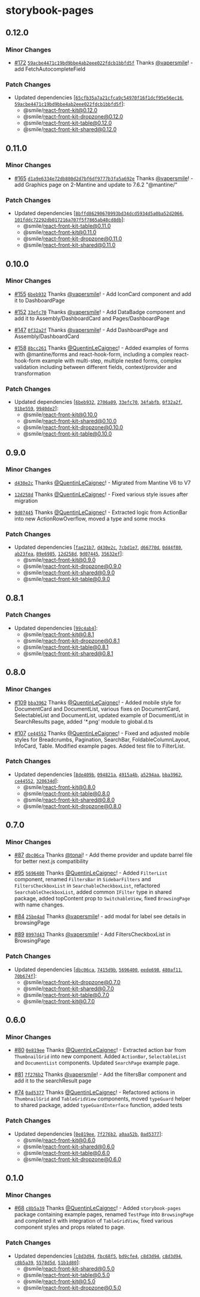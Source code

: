 # storybook-pages

## 0.12.0

### Minor Changes

- [#172](https://github.com/Smile-SA/react-front-kit/pull/172) [`59acbe4471c19bd9bbe4ab2eee022fdcb1bbfd5f`](https://github.com/Smile-SA/react-front-kit/commit/59acbe4471c19bd9bbe4ab2eee022fdcb1bbfd5f) Thanks [@vapersmile](https://github.com/vapersmile)! - add FetchAutocompleteField

### Patch Changes

- Updated dependencies [[`65cfb35a7a21cfca9c54970f16f1dcf95e56ec16`](https://github.com/Smile-SA/react-front-kit/commit/65cfb35a7a21cfca9c54970f16f1dcf95e56ec16), [`59acbe4471c19bd9bbe4ab2eee022fdcb1bbfd5f`](https://github.com/Smile-SA/react-front-kit/commit/59acbe4471c19bd9bbe4ab2eee022fdcb1bbfd5f)]:
  - @smile/react-front-kit@0.12.0
  - @smile/react-front-kit-dropzone@0.12.0
  - @smile/react-front-kit-table@0.12.0
  - @smile/react-front-kit-shared@0.12.0

## 0.11.0

### Minor Changes

- [#165](https://github.com/Smile-SA/react-front-kit/pull/165) [`d1a9e6334e72db880d2d7bf6df9777b3fa5a692e`](https://github.com/Smile-SA/react-front-kit/commit/d1a9e6334e72db880d2d7bf6df9777b3fa5a692e) Thanks [@vapersmile](https://github.com/vapersmile)! - add Graphics page on 2-Mantine and update to 7.6.2 "@mantine/"

### Patch Changes

- Updated dependencies [[`8bffd86290670993bd34dcd5934d5a0ba52d2066`](https://github.com/Smile-SA/react-front-kit/commit/8bffd86290670993bd34dcd5934d5a0ba52d2066), [`101fddc72292db017216a707f5f7865ab48cd8db`](https://github.com/Smile-SA/react-front-kit/commit/101fddc72292db017216a707f5f7865ab48cd8db)]:
  - @smile/react-front-kit-table@0.11.0
  - @smile/react-front-kit@0.11.0
  - @smile/react-front-kit-dropzone@0.11.0
  - @smile/react-front-kit-shared@0.11.0

## 0.10.0

### Minor Changes

- [#155](https://github.com/Smile-SA/react-front-kit/pull/155) [`6beb932`](https://github.com/Smile-SA/react-front-kit/commit/6beb932fae8deded5b78cceaf26f77154d45a3da) Thanks [@vapersmile](https://github.com/vapersmile)! - Add IconCard component and add it to DashboardPage

- [#152](https://github.com/Smile-SA/react-front-kit/pull/152) [`33efc70`](https://github.com/Smile-SA/react-front-kit/commit/33efc7074426a9d0a5221fb2ce3b8ebabbf46547) Thanks [@vapersmile](https://github.com/vapersmile)! - Add DataBadge component and add it to Assembly/DashboardCard and Pages/DashboardPage

- [#147](https://github.com/Smile-SA/react-front-kit/pull/147) [`0f32a2f`](https://github.com/Smile-SA/react-front-kit/commit/0f32a2ffb47c0042974346471e3f96cd4462ee05) Thanks [@vapersmile](https://github.com/vapersmile)! - Add DashboardPage and Assembly/DashboardCard

- [#158](https://github.com/Smile-SA/react-front-kit/pull/158) [`8bcc261`](https://github.com/Smile-SA/react-front-kit/commit/8bcc261ddd3c0847a9946c356615f1b3ecd16281) Thanks [@QuentinLeCaignec](https://github.com/QuentinLeCaignec)! - Added examples of forms with @mantine/forms and react-hook-form, including a complex react-hook-form example with multi-step, multiple nested forms, complex validation including between different fields, context/provider and transformation

### Patch Changes

- Updated dependencies [[`6beb932`](https://github.com/Smile-SA/react-front-kit/commit/6beb932fae8deded5b78cceaf26f77154d45a3da), [`2706a09`](https://github.com/Smile-SA/react-front-kit/commit/2706a097fd86b072cf21d12fe2a97427883671cf), [`33efc70`](https://github.com/Smile-SA/react-front-kit/commit/33efc7074426a9d0a5221fb2ce3b8ebabbf46547), [`34fabfb`](https://github.com/Smile-SA/react-front-kit/commit/34fabfbd1a2c048c39adc567548a3ee7e85074ee), [`0f32a2f`](https://github.com/Smile-SA/react-front-kit/commit/0f32a2ffb47c0042974346471e3f96cd4462ee05), [`91be559`](https://github.com/Smile-SA/react-front-kit/commit/91be5598ba5847cdde5e7965dc7b4799c98bfceb), [`9940de2`](https://github.com/Smile-SA/react-front-kit/commit/9940de2478564193a408d7484ece220d81176c50)]:
  - @smile/react-front-kit@0.10.0
  - @smile/react-front-kit-shared@0.10.0
  - @smile/react-front-kit-dropzone@0.10.0
  - @smile/react-front-kit-table@0.10.0

## 0.9.0

### Minor Changes

- [`d430e2c`](https://github.com/Smile-SA/react-front-kit/commit/d430e2cbcd26871c4db0c53f92a4e4baa6af839c) Thanks [@QuentinLeCaignec](https://github.com/QuentinLeCaignec)! - Migrated from Mantine V6 to V7

- [`12d258d`](https://github.com/Smile-SA/react-front-kit/commit/12d258df37cefbbb0dbcd804abd61be23131e4f9) Thanks [@QuentinLeCaignec](https://github.com/QuentinLeCaignec)! - Fixed various style issues after migration

- [`9d07445`](https://github.com/Smile-SA/react-front-kit/commit/9d074450e9ae0096e9e263b6a2a4be8e8627a54b) Thanks [@QuentinLeCaignec](https://github.com/QuentinLeCaignec)! - Extracted logic from ActionBar into new ActionRowOverflow, moved a type and some mocks

### Patch Changes

- Updated dependencies [[`fae21b7`](https://github.com/Smile-SA/react-front-kit/commit/fae21b718216948b26858c15dce7ac4570c62128), [`d430e2c`](https://github.com/Smile-SA/react-front-kit/commit/d430e2cbcd26871c4db0c53f92a4e4baa6af839c), [`7cbd1e7`](https://github.com/Smile-SA/react-front-kit/commit/7cbd1e7befa1a0703ba3ac4cc0213c331716e824), [`d66770d`](https://github.com/Smile-SA/react-front-kit/commit/d66770dd7a2bb033232907a7a889bef40aeff99a), [`0d44f80`](https://github.com/Smile-SA/react-front-kit/commit/0d44f8035b133fd8f4caa23363bd0631d325dd9a), [`ab23fea`](https://github.com/Smile-SA/react-front-kit/commit/ab23fea931d081e22e411aa27da5fb3f548f8f0d), [`89e6985`](https://github.com/Smile-SA/react-front-kit/commit/89e6985997a82cf952b5966b8303678bfdd7b6fc), [`12d258d`](https://github.com/Smile-SA/react-front-kit/commit/12d258df37cefbbb0dbcd804abd61be23131e4f9), [`9d07445`](https://github.com/Smile-SA/react-front-kit/commit/9d074450e9ae0096e9e263b6a2a4be8e8627a54b), [`35632ef`](https://github.com/Smile-SA/react-front-kit/commit/35632efe8e25687a17f555b85feb27ad62fa7382)]:
  - @smile/react-front-kit@0.9.0
  - @smile/react-front-kit-dropzone@0.9.0
  - @smile/react-front-kit-shared@0.9.0
  - @smile/react-front-kit-table@0.9.0

## 0.8.1

### Patch Changes

- Updated dependencies [[`99c4ab4`](https://github.com/Smile-SA/react-front-kit/commit/99c4ab4617b011cfb0a3231f8c29a9e3da0d3d1e)]:
  - @smile/react-front-kit@0.8.1
  - @smile/react-front-kit-dropzone@0.8.1
  - @smile/react-front-kit-table@0.8.1
  - @smile/react-front-kit-shared@0.8.1

## 0.8.0

### Minor Changes

- [#109](https://github.com/Smile-SA/react-front-kit/pull/109) [`bba3962`](https://github.com/Smile-SA/react-front-kit/commit/bba3962ddadb0e5a41b32259536899a7677c4b27) Thanks [@QuentinLeCaignec](https://github.com/QuentinLeCaignec)! - Added mobile style for DocumentCard and DocumentList, various fixes on DocumentCard, SelectableList and DocumentList, updated example of DocumentList in SearchResults page, added '\*.png' module to global.d.ts

- [#107](https://github.com/Smile-SA/react-front-kit/pull/107) [`ce44552`](https://github.com/Smile-SA/react-front-kit/commit/ce44552ca95bdc7b18934a0ea222af63a72e2f79) Thanks [@QuentinLeCaignec](https://github.com/QuentinLeCaignec)! - Fixed and adjusted mobile styles for Breadcrumbs, Pagination, SearchBar, FoldableColumnLayout, InfoCard, Table. Modified example pages. Added test file to FilterList.

### Patch Changes

- Updated dependencies [[`8de409b`](https://github.com/Smile-SA/react-front-kit/commit/8de409beb7b786671121911ec2a2d015bec23038), [`094821a`](https://github.com/Smile-SA/react-front-kit/commit/094821a12e813d1b554d2df4a26c7a66d523ed69), [`4915a4b`](https://github.com/Smile-SA/react-front-kit/commit/4915a4bfc8c6fdf23116fbb578d3550868ecb0f8), [`a5294aa`](https://github.com/Smile-SA/react-front-kit/commit/a5294aa59a52282465e91f92893393f4d63544ff), [`bba3962`](https://github.com/Smile-SA/react-front-kit/commit/bba3962ddadb0e5a41b32259536899a7677c4b27), [`ce44552`](https://github.com/Smile-SA/react-front-kit/commit/ce44552ca95bdc7b18934a0ea222af63a72e2f79), [`320634d`](https://github.com/Smile-SA/react-front-kit/commit/320634d7ec2048a328cfda1dbcff5d1b70a32563)]:
  - @smile/react-front-kit@0.8.0
  - @smile/react-front-kit-table@0.8.0
  - @smile/react-front-kit-shared@0.8.0
  - @smile/react-front-kit-dropzone@0.8.0

## 0.7.0

### Minor Changes

- [#87](https://github.com/Smile-SA/react-front-kit/pull/87) [`dbc06ca`](https://github.com/Smile-SA/react-front-kit/commit/dbc06ca55961b69663ab7fdc02609c6525ae361d) Thanks [@tonai](https://github.com/tonai)! - Add theme provider and update barrel file for better next.js compatibility

- [#95](https://github.com/Smile-SA/react-front-kit/pull/95) [`5696400`](https://github.com/Smile-SA/react-front-kit/commit/5696400e6f703da52db5f7199b50f8251fa76726) Thanks [@QuentinLeCaignec](https://github.com/QuentinLeCaignec)! - Added `FilterList` component, renamed `FiltersBar` in `SidebarFilters`
  and `FiltersCheckboxList` in `SearchableCheckboxList`,
  refactored `SearchableCheckboxList`, added common `IFilter` type in shared
  package, added topContent prop to `SwitchableView`, fixed `BrowsingPage` with
  name changes.

- [#84](https://github.com/Smile-SA/react-front-kit/pull/84) [`25be4ad`](https://github.com/Smile-SA/react-front-kit/commit/25be4adff210302259a18d52909a623e20397f87) Thanks [@vapersmile](https://github.com/vapersmile)! - add modal for label see details in browsingPage

- [#89](https://github.com/Smile-SA/react-front-kit/pull/89) [`8997d43`](https://github.com/Smile-SA/react-front-kit/commit/8997d4319744b8c7bebdb622d44e609964e1c37c) Thanks [@vapersmile](https://github.com/vapersmile)! - Add FiltersCheckboxList in BrowsingPage

### Patch Changes

- Updated dependencies [[`dbc06ca`](https://github.com/Smile-SA/react-front-kit/commit/dbc06ca55961b69663ab7fdc02609c6525ae361d), [`7415d9b`](https://github.com/Smile-SA/react-front-kit/commit/7415d9b9d119abfc850dda2ab6fa94845e72aee6), [`5696400`](https://github.com/Smile-SA/react-front-kit/commit/5696400e6f703da52db5f7199b50f8251fa76726), [`eede698`](https://github.com/Smile-SA/react-front-kit/commit/eede698ce172e20eb1de4c70e3d59b7510afb9df), [`480af11`](https://github.com/Smile-SA/react-front-kit/commit/480af1122b41e28d938bd665c1aa998272c99d9a), [`70b674f`](https://github.com/Smile-SA/react-front-kit/commit/70b674f3513b4bf996e8f83a46c8a132ca3712ac)]:
  - @smile/react-front-kit-dropzone@0.7.0
  - @smile/react-front-kit-shared@0.7.0
  - @smile/react-front-kit-table@0.7.0
  - @smile/react-front-kit@0.7.0

## 0.6.0

### Minor Changes

- [#80](https://github.com/Smile-SA/react-front-kit/pull/80) [`0e819ee`](https://github.com/Smile-SA/react-front-kit/commit/0e819eebaa3b8feeb9ce1d1ae1ac37358c383d2e) Thanks [@QuentinLeCaignec](https://github.com/QuentinLeCaignec)! - Extracted action bar from `ThumbnailGrid` into new component.
  Added `ActionBar`, `SelectableList` and `DocumentList` components.
  Updated `SearchPage` example page.

- [#81](https://github.com/Smile-SA/react-front-kit/pull/81) [`7f276b2`](https://github.com/Smile-SA/react-front-kit/commit/7f276b27e9c2ca2b746ad0f39deaee49cbf8bb90) Thanks [@vapersmile](https://github.com/vapersmile)! - Add the filtersBar component and add it to the searchResult page

- [#74](https://github.com/Smile-SA/react-front-kit/pull/74) [`0ad5377`](https://github.com/Smile-SA/react-front-kit/commit/0ad5377535e7c19941da301e8a2ee7298ab70f91) Thanks [@QuentinLeCaignec](https://github.com/QuentinLeCaignec)! - Refactored actions in `ThumbnailGrid` and `TableGridView` components, moved `typeGuard` helper to shared package, added `typeGuardInterface` function, added tests

### Patch Changes

- Updated dependencies [[`0e819ee`](https://github.com/Smile-SA/react-front-kit/commit/0e819eebaa3b8feeb9ce1d1ae1ac37358c383d2e), [`7f276b2`](https://github.com/Smile-SA/react-front-kit/commit/7f276b27e9c2ca2b746ad0f39deaee49cbf8bb90), [`a0aa52b`](https://github.com/Smile-SA/react-front-kit/commit/a0aa52b8f10f264600704ec4aeee8a146d17cc9d), [`0ad5377`](https://github.com/Smile-SA/react-front-kit/commit/0ad5377535e7c19941da301e8a2ee7298ab70f91)]:
  - @smile/react-front-kit@0.6.0
  - @smile/react-front-kit-shared@0.6.0
  - @smile/react-front-kit-table@0.6.0
  - @smile/react-front-kit-dropzone@0.6.0

## 0.1.0

### Minor Changes

- [#68](https://github.com/Smile-SA/react-front-kit/pull/68) [`c8b5a39`](https://github.com/Smile-SA/react-front-kit/commit/c8b5a3978c8ce7133da0b498d9f0b326f07eb737) Thanks [@QuentinLeCaignec](https://github.com/QuentinLeCaignec)! - Added `storybook-pages` package containing example pages, renamed `TestPage`
  into `BrowsingPage` and completed it with integration of `TableGridView`, fixed
  various component styles and props related to page.

### Patch Changes

- Updated dependencies [[`c8d3d94`](https://github.com/Smile-SA/react-front-kit/commit/c8d3d946cb0ded4ed26d4b8be249eff45d3d56f6), [`fbc68f5`](https://github.com/Smile-SA/react-front-kit/commit/fbc68f589525092454287a9e9195264593d7370c), [`bd9cfe4`](https://github.com/Smile-SA/react-front-kit/commit/bd9cfe42d0b22f5f7f5e7b0de30fdfb22ad3e1c8), [`c8d3d94`](https://github.com/Smile-SA/react-front-kit/commit/c8d3d946cb0ded4ed26d4b8be249eff45d3d56f6), [`c8d3d94`](https://github.com/Smile-SA/react-front-kit/commit/c8d3d946cb0ded4ed26d4b8be249eff45d3d56f6), [`c8b5a39`](https://github.com/Smile-SA/react-front-kit/commit/c8b5a3978c8ce7133da0b498d9f0b326f07eb737), [`5578d5d`](https://github.com/Smile-SA/react-front-kit/commit/5578d5db7543b679e405a74e5249908afa435628), [`51b1d80`](https://github.com/Smile-SA/react-front-kit/commit/51b1d80b264a9003f9790837fb16dde3869e1915)]:
  - @smile/react-front-kit-shared@0.5.0
  - @smile/react-front-kit-table@0.5.0
  - @smile/react-front-kit@0.5.0
  - @smile/react-front-kit-dropzone@0.5.0
